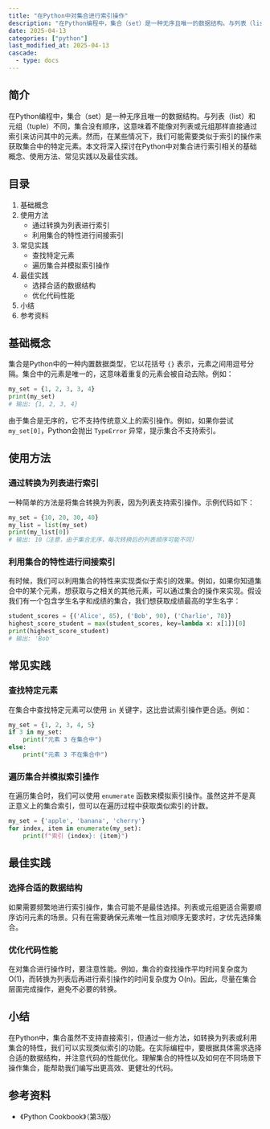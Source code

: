 ```yaml
---
title: "在Python中对集合进行索引操作"
description: "在Python编程中，集合（set）是一种无序且唯一的数据结构。与列表（list）和元组（tuple）不同，集合没有顺序，这意味着不能像对列表或元组那样直接通过索引来访问其中的元素。然而，在某些情况下，我们可能需要类似于索引的操作来获取集合中的特定元素。本文将深入探讨在Python中对集合进行索引相关的基础概念、使用方法、常见实践以及最佳实践。"
date: 2025-04-13
categories: ["python"]
last_modified_at: 2025-04-13
cascade:
  - type: docs
---
```



## 简介
在Python编程中，集合（set）是一种无序且唯一的数据结构。与列表（list）和元组（tuple）不同，集合没有顺序，这意味着不能像对列表或元组那样直接通过索引来访问其中的元素。然而，在某些情况下，我们可能需要类似于索引的操作来获取集合中的特定元素。本文将深入探讨在Python中对集合进行索引相关的基础概念、使用方法、常见实践以及最佳实践。

<!-- more -->
## 目录
1. 基础概念
2. 使用方法
    - 通过转换为列表进行索引
    - 利用集合的特性进行间接索引
3. 常见实践
    - 查找特定元素
    - 遍历集合并模拟索引操作
4. 最佳实践
    - 选择合适的数据结构
    - 优化代码性能
5. 小结
6. 参考资料

## 基础概念
集合是Python中的一种内置数据类型，它以花括号 `{}` 表示，元素之间用逗号分隔。集合中的元素是唯一的，这意味着重复的元素会被自动去除。例如：
```python
my_set = {1, 2, 3, 3, 4}
print(my_set)  
# 输出: {1, 2, 3, 4}
```
由于集合是无序的，它不支持传统意义上的索引操作。例如，如果你尝试 `my_set[0]`，Python会抛出 `TypeError` 异常，提示集合不支持索引。

## 使用方法

### 通过转换为列表进行索引
一种简单的方法是将集合转换为列表，因为列表支持索引操作。示例代码如下：
```python
my_set = {10, 20, 30, 40}
my_list = list(my_set)
print(my_list[0])  
# 输出: 10（注意，由于集合无序，每次转换后的列表顺序可能不同）
```
### 利用集合的特性进行间接索引
有时候，我们可以利用集合的特性来实现类似于索引的效果。例如，如果你知道集合中的某个元素，想获取与之相关的其他元素，可以通过集合的操作来实现。假设我们有一个包含学生名字和成绩的集合，我们想获取成绩最高的学生名字：
```python
student_scores = {('Alice', 85), ('Bob', 90), ('Charlie', 78)}
highest_score_student = max(student_scores, key=lambda x: x[1])[0]
print(highest_score_student)  
# 输出: 'Bob'
```

## 常见实践

### 查找特定元素
在集合中查找特定元素可以使用 `in` 关键字，这比尝试索引操作更合适。例如：
```python
my_set = {1, 2, 3, 4, 5}
if 3 in my_set:
    print("元素 3 在集合中")
else:
    print("元素 3 不在集合中")
```

### 遍历集合并模拟索引操作
在遍历集合时，我们可以使用 `enumerate` 函数来模拟索引操作。虽然这并不是真正意义上的集合索引，但可以在遍历过程中获取类似索引的计数。
```python
my_set = {'apple', 'banana', 'cherry'}
for index, item in enumerate(my_set):
    print(f"索引 {index}: {item}")
```

## 最佳实践

### 选择合适的数据结构
如果需要频繁地进行索引操作，集合可能不是最佳选择。列表或元组更适合需要顺序访问元素的场景。只有在需要确保元素唯一性且对顺序无要求时，才优先选择集合。

### 优化代码性能
在对集合进行操作时，要注意性能。例如，集合的查找操作平均时间复杂度为 O(1)，而转换为列表后再进行索引操作的时间复杂度为 O(n)。因此，尽量在集合层面完成操作，避免不必要的转换。

## 小结
在Python中，集合虽然不支持直接索引，但通过一些方法，如转换为列表或利用集合的特性，我们可以实现类似索引的功能。在实际编程中，要根据具体需求选择合适的数据结构，并注意代码的性能优化。理解集合的特性以及如何在不同场景下操作集合，能帮助我们编写出更高效、更健壮的代码。

## 参考资料
- 《Python Cookbook》（第3版）